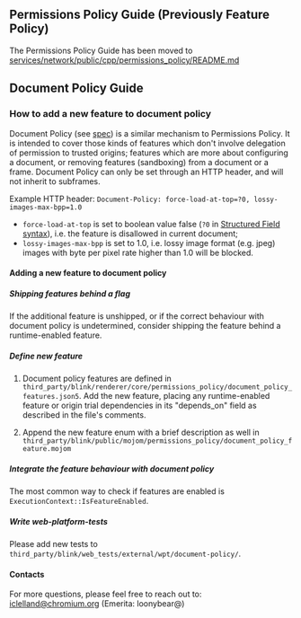 ## Permissions Policy Guide (Previously Feature Policy)

The Permissions Policy Guide has been moved to
[services/network/public/cpp/permissions\_policy/README.md](https://crsrc.org/c/services/network/public/cpp/permissions_policy/README.md)
<!-- TODO(crbug.com/40126948): Consider moving Document Policy out of Blink as
well, at which point the two guides could be merged. -->


## Document Policy Guide
### How to add a new feature to document policy

Document Policy (see [spec](https://wicg.github.io/document-policy/)) is a
similar mechanism to Permissions Policy. It is intended to cover those kinds of
features which don't involve delegation of permission to trusted origins;
features which are more about configuring a document, or removing features
(sandboxing) from a document or a frame. Document Policy can only be set through
an HTTP header, and will not inherit to subframes.

Example HTTP header: `Document-Policy: force-load-at-top=?0, lossy-images-max-bpp=1.0`

- `force-load-at-top` is set to boolean value false (`?0` in [Structured Field
syntax](https://www.rfc-editor.org/rfc/rfc9651#section-3.3.6)), i.e. the feature
is disallowed in current document;
- `lossy-images-max-bpp` is set to 1.0, i.e. lossy image format (e.g. jpeg)
images with byte per pixel rate higher than 1.0 will be blocked.


#### Adding a new feature to document policy

##### Shipping features behind a flag
If the additional feature is unshipped, or if the correct behaviour with document
policy is undetermined, consider shipping the feature behind a runtime-enabled feature.

##### Define new feature
1. Document policy features are defined in
`third_party/blink/renderer/core/permissions_policy/document_policy_features.json5`. Add the new feature,
placing any runtime-enabled feature or origin trial dependencies in its "depends_on" field as
described in the file's comments.

2. Append the new feature enum with a brief description as well in
`third_party/blink/public/mojom/permissions_policy/document_policy_feature.mojom`

##### Integrate the feature behaviour with document policy
The most common way to check if features are enabled is `ExecutionContext::IsFeatureEnabled`.

##### Write web-platform-tests
Please add new tests to `third_party/blink/web_tests/external/wpt/document-policy/`.

#### Contacts
For more questions, please feel free to reach out to:
iclelland@chromium.org
(Emerita: loonybear@)
